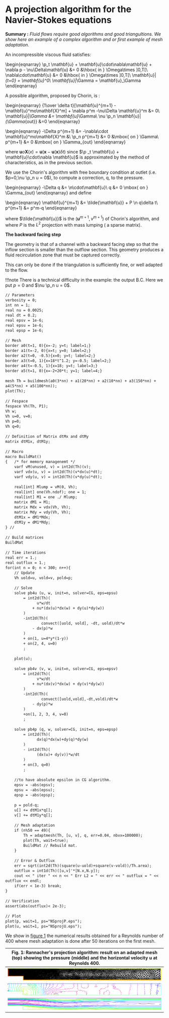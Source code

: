 # A projection algorithm for the Navier-Stokes equations

**Summary :** _Fluid flows require good algorithms and good triangultions. We show here an example of a complex algorithm and or first example of mesh adaptation._

An incompressible viscous fluid satisfies:

\begin{eqnarray}
	\p_t \mathbf{u} + \mathbf{u}\cdot\nabla\mathbf{u} + \nabla p - \nu\Delta\mathbf{u} &= 0 &\hbox{ in } \Omega\times ]0,T[\\
	\nabla\cdot\mathbf{u} &= 0 &\hbox{ in } \Omega\times ]0,T[\\
	\mathbf{u}|_{t=0} = \mathbf{u}^0\\
	\mathbf{u}|_\Gamma = \mathbf{u}_\Gamma
\end{eqnarray}

A possible algorithm, proposed by Chorin, is :

\begin{eqnarray}
	{1\over \delta t}[\mathbf{u}^{m+1} - \mathbf{u}^mo\mathbf{X}^m] + \nabla p^m -\nu\Delta \mathbf{u}^m &= 0\\
	\mathbf{u}|_\Gamma &= \mathbf{u}_\Gamma\\
	\nu \p_n \mathbf{u}|_{\Gamma_{out}} &=0
\end{eqnarray}

\begin{eqnarray}
	-\Delta p^{m+1} &= -\nabla\cdot \mathbf{u}^mo\mathbf{X}^m &\\
	\p_n p^{m+1} &= 0 &\mbox{ on } \Gamma\\
	p^{m+1} &= 0 &\mbox{ on } \Gamma_{out}
\end{eqnarray}

where $\mathbf{u}o\mathbf{X}(x) = \mathbf{u}(\mathbf{x}-\mathbf{u}(\mathbf{x})\delta t)$ since $\p _t \mathbf{u} + \mathbf{u}\cdot\nabla \mathbf{u}$ is approximated by the method of characteristics, as in the previous section.

We use the Chorin's algorithm with free boundary condition at outlet (i.e. $p=0,\nu \p_n u = 0$), to compute a correction, q, to the pressure.

\begin{eqnarray}
	-\Delta q &= \n\cdot\mathbf{u}\\
	q &= 0 \mbox{ on } \Gamma_{out}
\end{eqnarray}
and define

\begin{eqnarray}
	\mathbf{u}^{m+1} &= \tilde{\mathbf{u}} + P \n q\delta t\\
	p^{m+1} &= p^m-q
\end{eqnarray}

where $\tilde{\mathbf{u}}$ is the $(\mathbf{u}^{m+1}, v^{m+1})$ of Chorin's algorithm, and where $P$ is the $L^2$ projection with mass lumping ( a sparse matrix).

**The backward facing step**

The geometry is that of a channel with a backward facing step so that the inflow section is smaller than the outflow section. This geometry produces a fluid recirculation zone that must be captured correctly.

This can only be done if the triangulation is sufficiently fine, or well adapted to the flow.

!!!note
	There is a technical difficulty in the example: the output B.C. Here we put $p=0$ and $\nu \p_n u = 0$.

```freefem
// Parameters
verbosity = 0;
int nn = 1;
real nu = 0.0025;
real dt = 0.2;
real epsv = 1e-6;
real epsu = 1e-6;
real epsp = 1e-6;

// Mesh
border a0(t=1, 0){x=-2; y=t; label=1;}
border a1(t=-2, 0){x=t; y=0; label=2;}
border a2(t=0, -0.5){x=0; y=t; label=2;}
border a3(t=0, 1){x=18*t^1.2; y=-0.5; label=2;}
border a4(t=-0.5, 1){x=18; y=t; label=3;}
border a5(t=1, 0){x=-2+20*t; y=1; label=4;}

mesh Th = buildmesh(a0(3*nn) + a1(20*nn) + a2(10*nn) + a3(150*nn) + a4(5*nn) + a5(100*nn));
plot(Th);

// Fespace
fespace Vh(Th, P1);
Vh w;
Vh u=0, v=0;
Vh p=0;
Vh q=0;

// Definition of Matrix dtMx and dtMy
matrix dtM1x, dtM1y;

// Macro
macro BuildMat()
{	/* for memory managenemt */
	varf vM(unused, v) = int2d(Th)(v);
	varf vdx(u, v) = int2d(Th)(v*dx(u)*dt);
	varf vdy(u, v) = int2d(Th)(v*dy(u)*dt);

	real[int] Mlump = vM(0, Vh);
	real[int] one(Vh.ndof); one = 1;
	real[int] M1 = one ./ Mlump;
	matrix dM1 = M1;
	matrix Mdx = vdx(Vh, Vh);
	matrix Mdy = vdy(Vh, Vh);
	dtM1x = dM1*Mdx;
	dtM1y = dM1*Mdy;
} //

// Build matrices
BuildMat

// Time iterations
real err = 1.;
real outflux = 1.;
for(int n = 0; n < 300; n++){
	// Update
	Vh uold=u, vold=v, pold=p;

	// Solve
	solve pb4u (u, w, init=n, solver=CG, eps=epsu)
		= int2d(Th)(
			  u*w/dt
			+ nu*(dx(u)*dx(w) + dy(u)*dy(w))
		)
		-int2d(Th)(
				convect([uold, vold], -dt, uold)/dt*w
			- dx(p)*w
		)
		+ on(1, u=4*y*(1-y))
		+ on(2, 4, u=0)
		;

	plot(u);

	solve pb4v (v, w, init=n, solver=CG, eps=epsv)
		= int2d(Th)(
			  v*w/dt
			+ nu*(dx(v)*dx(w) + dy(v)*dy(w))
		)
		-int2d(Th)(
				convect([uold,vold],-dt,vold)/dt*w
			- dy(p)*w
		)
		+on(1, 2, 3, 4, v=0)
		;

	solve pb4p (q, w, solver=CG, init=n, eps=epsp)
		= int2d(Th)(
			  dx(q)*dx(w)+dy(q)*dy(w)
		)
		- int2d(Th)(
			  (dx(u)+ dy(v))*w/dt
		)
		+ on(3, q=0)
		;

	//to have absolute epsilon in CG algorithm.
	epsv = -abs(epsv);
	epsu = -abs(epsu);
	epsp = -abs(epsp);

	p = pold-q;
	u[] += dtM1x*q[];
	v[] += dtM1y*q[];

	// Mesh adaptation
	if (n%50 == 49){
		Th = adaptmesh(Th, [u, v], q, err=0.04, nbvx=100000);
		plot(Th, wait=true);
		BuildMat // Rebuild mat.
	}

	// Error & Outflux
	err = sqrt(int2d(Th)(square(u-uold)+square(v-vold))/Th.area);
	outflux = int1d(Th)([u,v]'*[N.x,N.y]);
	cout << " iter " << n << " Err L2 = " << err << " outflux = " << outflux << endl;
	if(err < 1e-3) break;
}

// Verification
assert(abs(outflux)< 2e-3);

// Plot
plot(p, wait=1, ps="NSprojP.eps");
plot(u, wait=1, ps="NSprojU.eps");
```

We show in [figure 1](#Fig1) the numerical results obtained for a Reynolds number of 400 where mesh adaptation is done after 50 iterations on the first mesh.

|<a name="Fig1">Fig. 1:</a> Rannacher's projection algorithm: result on an adapted mesh (top) showing the pressure (middle) and the horizontal velocity $\mathbf{u}$ at Reynolds 400.|
|:----:|
|![Navier Strokes projection Th](images/navier_stokes_projection_Th.png)|
|![Navier Strokes projection P](images/navier_stokes_projection_P.png)|
|![Navier Strokes projection U](images/navier_stokes_projection_U.png)|
